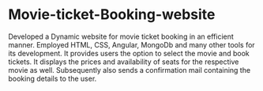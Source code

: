 # Movie-ticket-Booking-website
Developed a Dynamic website for movie ticket booking in an efficient manner. Employed HTML, CSS, Angular, MongoDb and many other tools for its development. It provides users the option to select the movie and book tickets. It displays the prices and availability of seats for the respective movie as well. Subsequently also sends a confirmation mail containing the booking details to the user.
